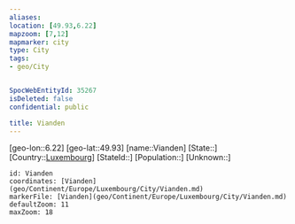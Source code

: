 ```yaml
---
aliases: 
location: [49.93,6.22]
mapzoom: [7,12] 
mapmarker: city 
type: City
tags:
- geo/City


SpocWebEntityId: 35267
isDeleted: false
confidential: public

title: Vianden
---
```

[geo-lon::6.22]
[geo-lat::49.93]
[name::Vianden]
[State::]
[Country::[Luxembourg](geo/Continent/Europe/Luxembourg.md)]
[StateId::]
[Population::]
[Unknown::]


```leaflet
id: Vianden
coordinates: [Vianden](geo/Continent/Europe/Luxembourg/City/Vianden.md)
markerFile: [Vianden](geo/Continent/Europe/Luxembourg/City/Vianden.md)
defaultZoom: 11 
maxZoom: 18
```


